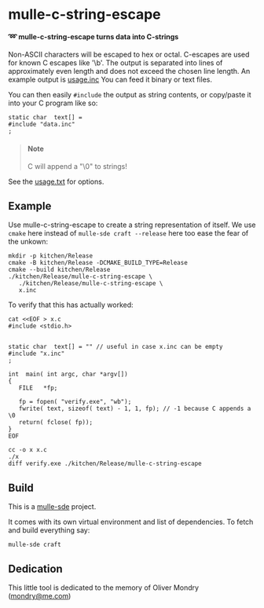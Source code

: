 # mulle-c-string-escape

#### ➿ mulle-c-string-escape turns data into C-strings

Non-ASCII characters will be escaped to hex or octal. C-escapes are used for
known C escapes like '\b'. The output is separated into lines of approximately
even length and does not exceed the chosen line length. An example output
is [usage.inc](src/usage.inc)
You can feed it binary or text files.

You can then easily `#include` the output as string contents, or copy/paste it
into your C program like so:

```
static char  text[] =
#include "data.inc"
;
```

> #### Note
>
> C will append a "\0" to strings!

See the [usage.txt](src/usage.txt) for options.

## Example

Use mulle-c-string-escape to create a string representation of itself. We use
`cmake` here instead of `mulle-sde craft --release` here too ease the fear
of the unkown:

```
mkdir -p kitchen/Release
cmake -B kitchen/Release -DCMAKE_BUILD_TYPE=Release
cmake --build kitchen/Release
./kitchen/Release/mulle-c-string-escape \
   ./kitchen/Release/mulle-c-string-escape \
   x.inc
```

To verify that this has actually worked:

```
cat <<EOF > x.c
#include <stdio.h>


static char  text[] = "" // useful in case x.inc can be empty
#include "x.inc"
;

int  main( int argc, char *argv[])
{
   FILE   *fp;

   fp = fopen( "verify.exe", "wb");
   fwrite( text, sizeof( text) - 1, 1, fp); // -1 because C appends a \0
   return( fclose( fp));
}
EOF

cc -o x x.c
./x
diff verify.exe ./kitchen/Release/mulle-c-string-escape
```

## Build

This is a [mulle-sde](https://mulle-sde.github.io/) project.

It comes with its own virtual environment and list of dependencies.
To fetch and build everything say:

```
mulle-sde craft
```

## Dedication

This little tool is dedicated to the memory of Oliver Mondry (mondry@me.com)
